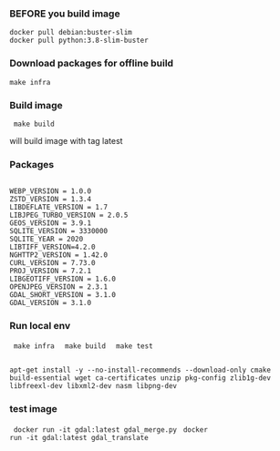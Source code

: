 ### BEFORE you build image
<code>docker pull debian:buster-slim </code>  
<code>docker pull python:3.8-slim-buster</code>  



### Download packages for offline build
<code>make infra </code>

### Build image
<code> make build </code>

will build image with tag latest  

### Packages

<code>
WEBP_VERSION = 1.0.0
ZSTD_VERSION = 1.3.4
LIBDEFLATE_VERSION = 1.7
LIBJPEG_TURBO_VERSION = 2.0.5
GEOS_VERSION = 3.9.1
SQLITE_VERSION = 3330000
SQLITE_YEAR = 2020
LIBTIFF_VERSION=4.2.0
NGHTTP2_VERSION = 1.42.0
CURL_VERSION = 7.73.0
PROJ_VERSION = 7.2.1
LIBGEOTIFF_VERSION = 1.6.0
OPENJPEG_VERSION = 2.3.1
GDAL_SHORT_VERSION = 3.1.0
GDAL_VERSION = 3.1.0
</code>

### Run local env
<code> make infra </code>
<code> make build </code>
<code> make test </code>

<code>
apt-get install -y --no-install-recommends --download-only cmake build-essential wget ca-certificates unzip pkg-config zlib1g-dev libfreexl-dev libxml2-dev nasm libpng-dev
</code>


### test image
<code> docker run -it gdal:latest gdal_merge.py</code> 
<code> docker run -it gdal:latest gdal_translate</code> 
